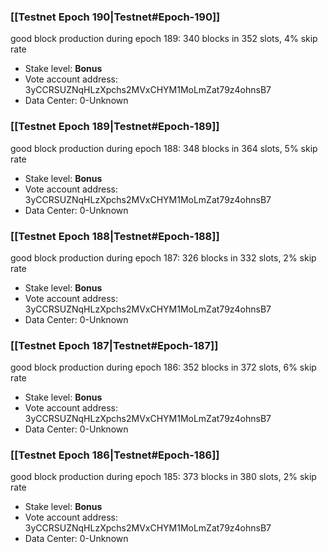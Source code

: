 ### [[Testnet Epoch 190|Testnet#Epoch-190]]
good block production during epoch 189: 340 blocks in 352 slots, 4% skip rate
* Stake level: **Bonus** 
* Vote account address: 3yCCRSUZNqHLzXpchs2MVxCHYM1MoLmZat79z4ohnsB7
* Data Center: 0-Unknown
### [[Testnet Epoch 189|Testnet#Epoch-189]]
good block production during epoch 188: 348 blocks in 364 slots, 5% skip rate
* Stake level: **Bonus** 
* Vote account address: 3yCCRSUZNqHLzXpchs2MVxCHYM1MoLmZat79z4ohnsB7
* Data Center: 0-Unknown
### [[Testnet Epoch 188|Testnet#Epoch-188]]
good block production during epoch 187: 326 blocks in 332 slots, 2% skip rate
* Stake level: **Bonus** 
* Vote account address: 3yCCRSUZNqHLzXpchs2MVxCHYM1MoLmZat79z4ohnsB7
* Data Center: 0-Unknown
### [[Testnet Epoch 187|Testnet#Epoch-187]]
good block production during epoch 186: 352 blocks in 372 slots, 6% skip rate
* Stake level: **Bonus** 
* Vote account address: 3yCCRSUZNqHLzXpchs2MVxCHYM1MoLmZat79z4ohnsB7
* Data Center: 0-Unknown
### [[Testnet Epoch 186|Testnet#Epoch-186]]
good block production during epoch 185: 373 blocks in 380 slots, 2% skip rate
* Stake level: **Bonus** 
* Vote account address: 3yCCRSUZNqHLzXpchs2MVxCHYM1MoLmZat79z4ohnsB7
* Data Center: 0-Unknown